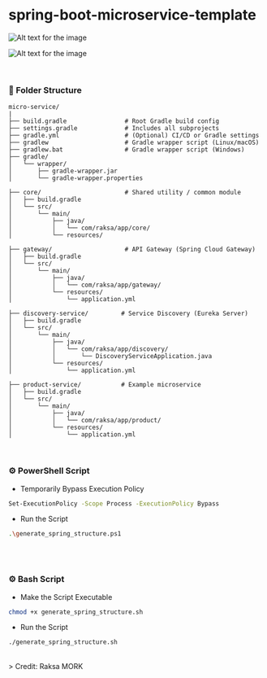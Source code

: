 ﻿# spring-boot-microservice-template
![Alt text for the image]([../micro-service/core/src/main/resources/img/spring-boot.png](https://blogger.googleusercontent.com/img/b/R29vZ2xl/AVvXsEigO-qZWVCESxNr9UWPXqy1T0ant2ZLjPWsDQWMhQPppcLiv0hD_xTMnRtujD5Es6nQSYZHWwvWJYMpFzUxMpdw2gsiszknOm-tklytM_5ZHTB-hZCC_ZAt4nIHhpnZssGLP69p-CVtHRA/s1600/spring-boot.png))


![Alt text for the image](https://spring.io/img/extra/microservices-6-dark.svg)

<br>

### 📁 Folder Structure
```shell
micro-service/
|
├── build.gradle                # Root Gradle build config
├── settings.gradle             # Includes all subprojects
├── gradle.yml                  # (Optional) CI/CD or Gradle settings
├── gradlew                     # Gradle wrapper script (Linux/macOS)
├── gradlew.bat                 # Gradle wrapper script (Windows)
├── gradle/
│   └── wrapper/
│       ├── gradle-wrapper.jar
│       └── gradle-wrapper.properties

├── core/                       # Shared utility / common module
│   ├── build.gradle
│   └── src/
│       └── main/
│           ├── java/
│           │   └── com/raksa/app/core/
│           └── resources/

├── gateway/                    # API Gateway (Spring Cloud Gateway)
│   ├── build.gradle
│   └── src/
│       └── main/
│           ├── java/
│           │   └── com/raksa/app/gateway/
│           └── resources/
│               └── application.yml

├── discovery-service/         # Service Discovery (Eureka Server)
│   ├── build.gradle
│   └── src/
│       └── main/
│           ├── java/
│           │   └── com/raksa/app/discovery/
│           │       └── DiscoveryServiceApplication.java
│           └── resources/
│               └── application.yml

├── product-service/           # Example microservice
│   ├── build.gradle
│   └── src/
│       └── main/
│           ├── java/
│           │   └── com/raksa/app/product/
│           └── resources/
│               └── application.yml

```
<br>

### ⚙️ PowerShell Script
* Temporarily Bypass Execution Policy
```bash
Set-ExecutionPolicy -Scope Process -ExecutionPolicy Bypass
```
* Run the Script
```bash
.\generate_spring_structure.ps1
```
<br><br>

### ⚙️ Bash Script
* Make the Script Executable
```bash
chmod +x generate_spring_structure.sh
```

* Run the Script
```bash
./generate_spring_structure.sh
```

<br>
> Credit: Raksa MORK
